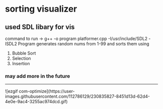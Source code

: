 # sorting visualizer
## used SDL libary for vis
command to run -> g++ -o program platformer.cpp -I/usr/include/SDL2 -lSDL2 
Program generates random nums from 1-99 and sorts them using 
1) Bubble Sort
2) Selection
3) Insertion 
### may add more in the future 
<hr>
![ezgif com-optimize](https://user-images.githubusercontent.com/112786129/230835827-8451d13d-62d4-4e0e-9ac4-3255ac974dcd.gif)

